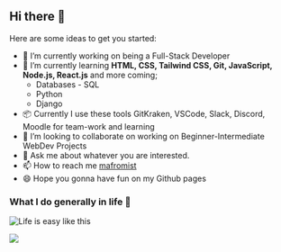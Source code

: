 ## Hi there 👋

Here are some ideas to get you started:

- 🔭  I’m currently working on being a Full-Stack Developer
- 🌱  I’m currently learning **HTML, CSS, Tailwind CSS, Git, JavaScript, Node.js, React.js** and more coming;
    - Databases - SQL
    - Python
    - Django
- :package: Currently I use these tools GitKraken, VSCode, Slack, Discord, Moodle for team-work and learning 
- 👯  I’m looking to collaborate on working on Beginner-Intermediate WebDev Projects
- 💬  Ask me about whatever you are interested.
- 📫  How to reach me [mafromist](https://twitter.com/mafromist)
- 😄  Hope you gonna have fun on my Github pages

### What I do generally in life :pill:

![Life is easy like this](https://media.giphy.com/media/4hnQDVKVARZ6w/giphy.gif)


<a href="https://github.com/mafromist/mafromist">
  <img align="center" src="https://github-readme-stats.vercel.app/api/top-langs/?username=mafromist&hide=java,html&title_color=ffffff&text_color=c9cacc&icon_color=2bbc8a&bg_color=1d1f21" />
</a>
